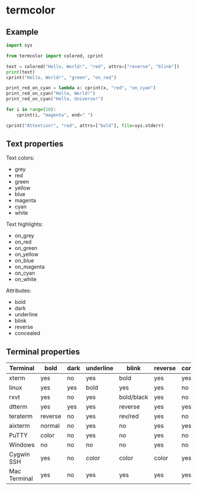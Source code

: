 # termcolor

## Example

```python
import sys

from termcolor import colored, cprint

text = colored("Hello, World!", "red", attrs=["reverse", "blink"])
print(text)
cprint("Hello, World!", "green", "on_red")

print_red_on_cyan = lambda x: cprint(x, "red", "on_cyan")
print_red_on_cyan("Hello, World!")
print_red_on_cyan("Hello, Universe!")

for i in range(10):
    cprint(i, "magenta", end=" ")

cprint("Attention!", "red", attrs=["bold"], file=sys.stderr)
```

## Text properties

Text colors:

- grey
- red
- green
- yellow
- blue
- magenta
- cyan
- white

Text highlights:

- on_grey
- on_red
- on_green
- on_yellow
- on_blue
- on_magenta
- on_cyan
- on_white

Attributes:

- bold
- dark
- underline
- blink
- reverse
- concealed

## Terminal properties

| Terminal     | bold    | dark | underline | blink      | reverse | concealed |
| ------------ | ------- | ---- | --------- | ---------- | ------- | --------- |
| xterm        | yes     | no   | yes       | bold       | yes     | yes       |
| linux        | yes     | yes  | bold      | yes        | yes     | no        |
| rxvt         | yes     | no   | yes       | bold/black | yes     | no        |
| dtterm       | yes     | yes  | yes       | reverse    | yes     | yes       |
| teraterm     | reverse | no   | yes       | rev/red    | yes     | no        |
| aixterm      | normal  | no   | yes       | no         | yes     | yes       |
| PuTTY        | color   | no   | yes       | no         | yes     | no        |
| Windows      | no      | no   | no        | no         | yes     | no        |
| Cygwin SSH   | yes     | no   | color     | color      | color   | yes       |
| Mac Terminal | yes     | no   | yes       | yes        | yes     | yes       |
